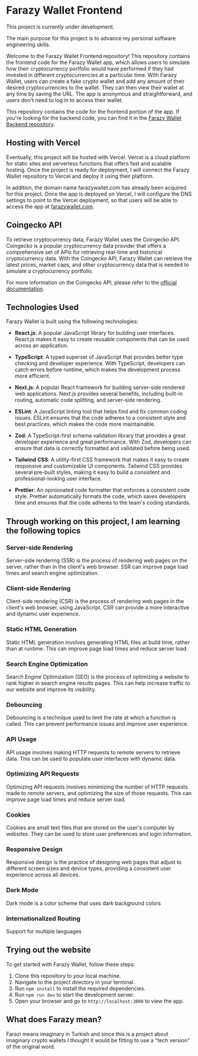 # Farazy Wallet Frontend

This project is currently under development.

The main purpose for this project is to advance my personal software engineering skills. 

Welcome to the Farazy Wallet Frontend repository! This repository contains the frontend code for the Farazy Wallet app, which allows users to simulate how their cryptocurrency portfolio would have performed if they had invested in different cryptocurrencies at a particular time. With Farazy Wallet, users can create a fake crypto wallet and add any amount of their desired cryptocurrencies to the wallet. They can then view their wallet at any time by saving the URL. The app is anonymous and straightforward, and users don't need to log in to access their wallet.

This repository contains the code for the frontend portion of the app. If you're looking for the backend code, you can find it in the [Farazy Wallet Backend repository](https://github.com/BoraSoylu/fw-backend).

## Hosting with Vercel

Eventually, this project will be hosted with Vercel. Vercel is a cloud platform for static sites and serverless functions that offers fast and scalable hosting. Once the project is ready for deployment, I will connect the Farazy Wallet repository to Vercel and deploy it using their platform.

In addition, the domain name farazywallet.com has already been acquired for this project. Once the app is deployed on Vercel, I will configure the DNS settings to point to the Vercel deployment, so that users will be able to access the app at [farazywallet.com](https://farazywallet.com).

## Coingecko API

To retrieve cryptocurrency data, Farazy Wallet uses the Coingecko API. Coingecko is a popular cryptocurrency data provider that offers a comprehensive set of APIs for retrieving real-time and historical cryptocurrency data. With the Coingecko API, Farazy Wallet can retrieve the latest prices, market caps, and other cryptocurrency data that is needed to simulate a cryptocurrency portfolio.

For more information on the Coingecko API, please refer to the [official documentation](https://www.coingecko.com/en/api/documentation).


## Technologies Used

Farazy Wallet is built using the following technologies:

- **React.js**: A popular JavaScript library for building user interfaces. React.js makes it easy to create reusable components that can be used across an application.

- **TypeScript**: A typed superset of JavaScript that provides better type checking and developer experience. With TypeScript, developers can catch errors before runtime, which makes the development process more efficient.

- **Next.js**: A popular React framework for building server-side rendered web applications. Next.js provides several benefits, including built-in routing, automatic code splitting, and server-side rendering.

- **ESLint**: A JavaScript linting tool that helps find and fix common coding issues. ESLint ensures that the code adheres to a consistent style and best practices, which makes the code more maintainable.

- **Zod**: A TypeScript-first schema validation library that provides a great developer experience and great performance. With Zod, developers can ensure that data is correctly formatted and validated before being used.

- **Tailwind CSS**: A utility-first CSS framework that makes it easy to create responsive and customizable UI components. Tailwind CSS provides several pre-built styles, making it easy to build a consistent and professional-looking user interface.

- **Prettier**: An opinionated code formatter that enforces a consistent code style. Prettier automatically formats the code, which saves developers time and ensures that the code adheres to the team's coding standards.

## Through working on this project, I am learning the following topics

### Server-side Rendering

Server-side rendering (SSR) is the process of rendering web pages on the server, rather than in the client's web browser. SSR can improve page load times and search engine optimization.

### Client-side Rendering

Client-side rendering (CSR) is the process of rendering web pages in the client's web browser, using JavaScript. CSR can provide a more interactive and dynamic user experience.

### Static HTML Generation

Static HTML generation involves generating HTML files at build time, rather than at runtime. This can improve page load times and reduce server load.

### Search Engine Optimization

Search Engine Optimization (SEO) is the process of optimizing a website to rank higher in search engine results pages. This can help increase traffic to our website and improve its visibility.

### Debouncing

Debouncing is a technique used to limit the rate at which a function is called. This can prevent performance issues and improve user experience.

### API Usage

API usage involves making HTTP requests to remote servers to retrieve data. This can be used to populate user interfaces with dynamic data.

### Optimizing API Requests

Optimizing API requests involves minimizing the number of HTTP requests made to remote servers, and optimizing the size of those requests. This can improve page load times and reduce server load.

### Cookies

Cookies are small text files that are stored on the user's computer by websites. They can be used to store user preferences and login information.

### Responsive Design

Responsive design is the practice of designing web pages that adjust to different screen sizes and device types, providing a consistent user experience across all devices.

### Dark Mode

Dark mode is a color scheme that uses dark background colors

### Internationalized Routing

Support for multiple languages  
## Trying out the website

To get started with Farazy Wallet, follow these steps:

1. Clone this repository to your local machine.
2. Navigate to the project directory in your terminal.
3. Run `npm install` to install the required dependencies.
4. Run `npm run dev` to start the development server.
5. Open your browser and go to `http://localhost:3000` to view the app.


## What does Farazy mean?

Farazi means imaginary in Turkish and since this is a project about imaginary crypto wallets I thought it would be fitting to use a "tech version" of the original word. 

